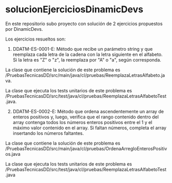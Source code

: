 # solucionEjerciciosDinamicDevs
En este repositorio subo proyecto con solución de 2 ejercicios propuestos por DinamicDevs.

Los ejercicios resueltos son:

1. DDATM-ES-0001-E: Método que recibe un parámetro string y que reemplaza cada letra de la cadena con la letra siguiente en el alfabeto.  Si la letra es "Z" o "z", la reemplaza por "A" o "a", según corresponda.

  La clase que contiene la solución de este problema es /PruebasTecnicasDD/src/main/java/cl/pruebas/ReemplazaLetrasAlfabeto.java.

  La clase que ejecuta los tests unitarios de este problema es /PruebasTecnicasDD/src/test/java/cl/pruebas/ReemplazaLetrasAlfabetoTest.java.

2. DDATM-ES-0002-E: Método que ordena ascendentemente un array de enteros positivos y, luego, verifica que el rango contenido dentro del array contenga todos los números enteros positivos entre el 1 y el máximo valor contenido en el array. Si faltan números, completa el array insertando los números faltantes.

  La clase que contiene la solución de este problema es /PruebasTecnicasDD/src/main/java/cl/pruebas/OrdenaArregloEnterosPositivos.java

  La clase que ejecuta los tests unitarios de este problema es /PruebasTecnicasDD/src/test/java/cl/pruebas/ReemplazaLetrasAlfabetoTest.java
